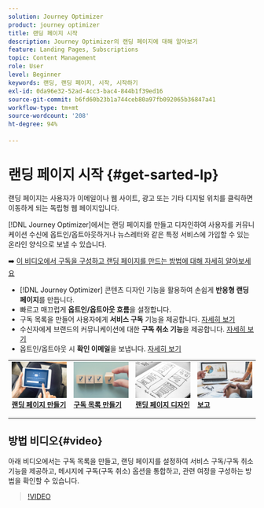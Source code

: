 ```yaml
---
solution: Journey Optimizer
product: journey optimizer
title: 랜딩 페이지 시작
description: Journey Optimizer의 랜딩 페이지에 대해 알아보기
feature: Landing Pages, Subscriptions
topic: Content Management
role: User
level: Beginner
keywords: 랜딩, 랜딩 페이지, 시작, 시작하기
exl-id: 0da96e32-52ad-4cc3-bac4-844b1f39ed16
source-git-commit: b6fd60b23b1a744ceb80a97fb092065b36847a41
workflow-type: tm+mt
source-wordcount: '208'
ht-degree: 94%

---
```


# 랜딩 페이지 시작 {#get-sarted-lp}

랜딩 페이지는 사용자가 이메일이나 웹 사이트, 광고 또는 기타 디지털 위치를 클릭하면 이동하게 되는 독립형 웹 페이지입니다.

[!DNL Journey Optimizer]에서는 랜딩 페이지를 만들고 디자인하여 사용자를 커뮤니케이션 수신에 옵트인/옵트아웃하거나 뉴스레터와 같은 특정 서비스에 가입할 수 있는 온라인 양식으로 보낼 수 있습니다.

➡️ [이 비디오에서 구독을 구성하고 랜딩 페이지를 만드는 방법에 대해 자세히 알아보세요](#video)

* [!DNL Journey Optimizer] 콘텐츠 디자인 기능을 활용하여 손쉽게 **반응형 랜딩 페이지**&#x200B;를 만듭니다.
* 빠르고 매끄럽게 **옵트인/옵트아웃 흐름**&#x200B;을 설정합니다.
* 구독 목록을 만들어 사용자에게 **서비스 구독** 기능을 제공합니다. [자세히 보기](lp-use-cases.md#subscription-to-a-service)
* 수신자에게 브랜드의 커뮤니케이션에 대한 **구독 취소 기능**&#x200B;을 제공합니다. [자세히 보기](lp-use-cases.md#opt-out)
* 옵트인/옵트아웃 시 **확인 이메일**&#x200B;을 보냅니다. [자세히 보기](lp-use-cases.md#send-confirmation-email)

<table style="table-layout:fixed"><tr style="border: 0;">
<td>
<a href="create-lp.md">
<img alt="리드" src="../assets/do-not-localize/lp-subscription.jpeg">
</a>
<div><a href="create-lp.md"><strong>랜딩 페이지 만들기</strong>
</div>
<p>
</td>
<td>
<a href="subscription-list.md">
<img alt="드물게" src="../assets/do-not-localize/lp-list.jpg">
</a>
<div>
<a href="subscription-list.md"><strong>구독 목록 만들기</strong></a>
</div>
<p></td>
<td>
<a href="design-lp.md">
<img alt="유효성 검사" src="../assets/do-not-localize/lp-design.jpg">
</a>
<div>
<a href="design-lp.md"><strong>랜딩 페이지 디자인</strong></a>
</div>
<p>
</td>
<td>
<a href="../reports/lp-report-live.md">
<img alt="유효성 검사" src="../assets/do-not-localize/lp-reporting.jpg">
</a>
<div>
<a href="../reports/lp-report-live.md"><strong>보고</strong></a>
</div>
<p>
</td>
</tr></table>

## 방법 비디오{#video}

아래 비디오에서는 구독 목록을 만들고, 랜딩 페이지를 설정하여 서비스 구독/구독 취소 기능을 제공하고, 메시지에 구독(구독 취소) 옵션을 통합하고, 관련 여정을 구성하는 방법을 확인할 수 있습니다.

>[!VIDEO](https://video.tv.adobe.com/v/341280?quality=12&learn=on)